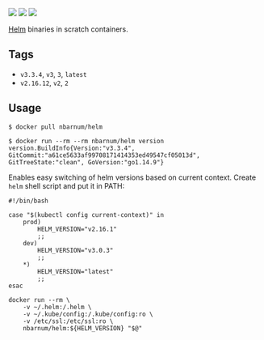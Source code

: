 [![](https://images.microbadger.com/badges/version/nbarnum/helm.svg)](https://microbadger.com/images/nbarnum/helm "microbadger.com") [![](https://images.microbadger.com/badges/image/nbarnum/helm.svg)](https://microbadger.com/images/nbarnum/helm "microbadger.com") [![](https://images.microbadger.com/badges/commit/nbarnum/helm.svg)](https://microbadger.com/images/nbarnum/helm "microbadger.com")

[Helm](https://helm.sh/) binaries in scratch containers.

## Tags

* `v3.3.4`, `v3`, `3`, `latest`
* `v2.16.12`, `v2`, `2`

## Usage

```
$ docker pull nbarnum/helm
```

```
$ docker run --rm --rm nbarnum/helm version
version.BuildInfo{Version:"v3.3.4", GitCommit:"a61ce5633af99708171414353ed49547cf05013d", GitTreeState:"clean", GoVersion:"go1.14.9"}
```

Enables easy switching of helm versions based on current context. Create `helm` shell script and put it in PATH:

```
#!/bin/bash

case "$(kubectl config current-context)" in
    prod)
        HELM_VERSION="v2.16.1"
        ;;
    dev)
        HELM_VERSION="v3.0.3"
        ;;
    *)
        HELM_VERSION="latest"
        ;;
esac

docker run --rm \
    -v ~/.helm:/.helm \
    -v ~/.kube/config:/.kube/config:ro \
    -v /etc/ssl:/etc/ssl:ro \
    nbarnum/helm:${HELM_VERSION} "$@"
```
